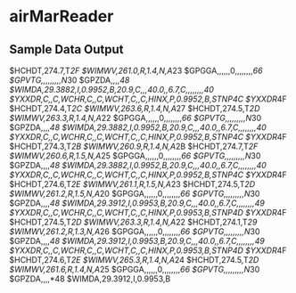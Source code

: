 # airMarReader

## Sample Data Output
$HCHDT,274.7,T*2F
$WIMWV,261.0,R,1.4,N,A*23
$GPGGA,,,,,,0,,,,,,,,*66
$GPVTG,,,,,,,,,N*30
$GPZDA,,,,*48
$WIMDA,29.3882,I,0.9952,B,20.9,C,,,40.0,,6.7,C,,,,,,,,*40
$YXXDR,C,,C,WCHR,C,,C,WCHT,C,,C,HINX,P,0.9952,B,STNP*4C
$YXXDR*4F
$HCHDT,274.4,T*2C
$WIMWV,263.6,R,1.4,N,A*27
$HCHDT,274.5,T*2D
$WIMWV,263.3,R,1.4,N,A*22
$GPGGA,,,,,,0,,,,,,,,*66
$GPVTG,,,,,,,,,N*30
$GPZDA,,,,*48
$WIMDA,29.3882,I,0.9952,B,20.9,C,,,40.0,,6.7,C,,,,,,,,*40
$YXXDR,C,,C,WCHR,C,,C,WCHT,C,,C,HINX,P,0.9952,B,STNP*4C
$YXXDR*4F
$HCHDT,274.3,T*2B
$WIMWV,260.9,R,1.4,N,A*2B
$HCHDT,274.7,T*2F
$WIMWV,260.6,R,1.5,N,A*25
$GPGGA,,,,,,0,,,,,,,,*66
$GPVTG,,,,,,,,,N*30
$GPZDA,,,,*48
$WIMDA,29.3882,I,0.9952,B,20.9,C,,,40.0,,6.7,C,,,,,,,,*40
$YXXDR,C,,C,WCHR,C,,C,WCHT,C,,C,HINX,P,0.9952,B,STNP*4C
$YXXDR*4F
$HCHDT,274.6,T*2E
$WIMWV,261.1,R,1.5,N,A*23
$HCHDT,274.5,T*2D
$WIMWV,261.2,R,1.5,N,A*20
$GPGGA,,,,,,0,,,,,,,,*66
$GPVTG,,,,,,,,,N*30
$GPZDA,,,,*48
$WIMDA,29.3912,I,0.9953,B,20.9,C,,,40.0,,6.7,C,,,,,,,,*49
$YXXDR,C,,C,WCHR,C,,C,WCHT,C,,C,HINX,P,0.9953,B,STNP*4D
$YXXDR*4F
$HCHDT,274.5,T*2D
$WIMWV,263.3,R,1.4,N,A*22
$HCHDT,274.1,T*29
$WIMWV,261.2,R,1.3,N,A*26
$GPGGA,,,,,,0,,,,,,,,*66
$GPVTG,,,,,,,,,N*30
$GPZDA,,,,*48
$WIMDA,29.3912,I,0.9953,B,20.9,C,,,40.0,,6.7,C,,,,,,,,*49
$YXXDR,C,,C,WCHR,C,,C,WCHT,C,,C,HINX,P,0.9953,B,STNP*4D
$YXXDR*4F
$HCHDT,274.6,T*2E
$WIMWV,265.3,R,1.4,N,A*24
$HCHDT,274.5,T*2D
$WIMWV,261.6,R,1.4,N,A*25
$GPGGA,,,,,,0,,,,,,,,*66
$GPVTG,,,,,,,,,N*30
$GPZDA,,,,*48
$WIMDA,29.3912,I,0.9953,B
